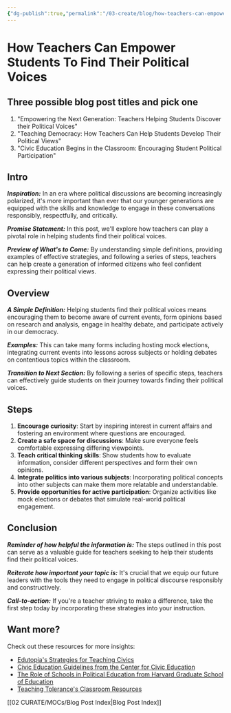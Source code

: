 ```yaml
---
{"dg-publish":true,"permalink":"/03-create/blog/how-teachers-can-empower-students-to-find-their-political-voices/","tags":["youth","empowerment","politics"]}
---
```



# How Teachers Can Empower Students To Find Their Political Voices

## Three possible blog post titles and pick one
1. "Empowering the Next Generation: Teachers Helping Students Discover their Political Voices"
2. "Teaching Democracy: How Teachers Can Help Students Develop Their Political Views"
3. "Civic Education Begins in the Classroom: Encouraging Student Political Participation"

## Intro
_**Inspiration:**_ In an era where political discussions are becoming increasingly polarized, it's more important than ever that our younger generations are equipped with the skills and knowledge to engage in these conversations responsibly, respectfully, and critically.

_**Promise Statement:**_ In this post, we'll explore how teachers can play a pivotal role in helping students find their political voices.

_**Preview of What's to Come:**_ By understanding simple definitions, providing examples of effective strategies, and following a series of steps, teachers can help create a generation of informed citizens who feel confident expressing their political views.

## Overview
_**A Simple Definition:**_ Helping students find their political voices means encouraging them to become aware of current events, form opinions based on research and analysis, engage in healthy debate, and participate actively in our democracy.

_**Examples:**_ This can take many forms including hosting mock elections, integrating current events into lessons across subjects or holding debates on contentious topics within the classroom.

_**Transition to Next Section:**_ By following a series of specific steps, teachers can effectively guide students on their journey towards finding their political voices.

## Steps
1. **Encourage curiosity**: Start by inspiring interest in current affairs and fostering an environment where questions are encouraged.
2. **Create a safe space for discussions**: Make sure everyone feels comfortable expressing differing viewpoints.
3. **Teach critical thinking skills**: Show students how to evaluate information, consider different perspectives and form their own opinions.
4. **Integrate politics into various subjects**: Incorporating political concepts into other subjects can make them more relatable and understandable.
5. **Provide opportunities for active participation**: Organize activities like mock elections or debates that simulate real-world political engagement.

## Conclusion
_**Reminder of how helpful the information is:**_ The steps outlined in this post can serve as a valuable guide for teachers seeking to help their students find their political voices.

_**Reiterate how important your topic is:**_ It's crucial that we equip our future leaders with the tools they need to engage in political discourse responsibly and constructively.

_**Call-to-action:**_ If you're a teacher striving to make a difference, take the first step today by incorporating these strategies into your instruction.

## Want more?
Check out these resources for more insights:
- [Edutopia's Strategies for Teaching Civics](https://www.edutopia.org/article/7-strategies-teaching-civics)
- [Civic Education Guidelines from the Center for Civic Education](http://www.civiced.org/resources/curriculum)
- [The Role of Schools in Political Education from Harvard Graduate School of Education](https://www.gse.harvard.edu/news/uk/16/10/role-schools-political-education)
- [Teaching Tolerance's Classroom Resources](https://www.tolerance.org/classroom-resources)



[[02 CURATE/MOCs/Blog Post Index\|Blog Post Index]]